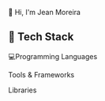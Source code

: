   👋 Hi, I'm Jean Moreira






##  🚀 Tech Stack

   💻Programming Languages

   Tools & Frameworks

   Libraries





